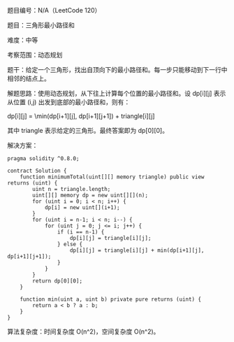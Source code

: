 题目编号：N/A（LeetCode 120）

题目：三角形最小路径和

难度：中等

考察范围：动态规划

题干：给定一个三角形，找出自顶向下的最小路径和。每一步只能移动到下一行中相邻的结点上。

解题思路：使用动态规划，从下往上计算每个位置的最小路径和。设 dp[i][j] 表示从位置 (i,j) 出发到底部的最小路径和，则有：


dp[i][j] = \min(dp[i+1][j], dp[i+1][j+1]) + triangle[i][j]


其中 triangle 表示给定的三角形。最终答案即为 dp[0][0]。

解决方案：

```solidity
pragma solidity ^0.8.0;

contract Solution {
    function minimumTotal(uint[][] memory triangle) public view returns (uint) {
        uint n = triangle.length;
        uint[][] memory dp = new uint[][](n);
        for (uint i = 0; i < n; i++) {
            dp[i] = new uint[](i+1);
        }
        for (uint i = n-1; i < n; i--) {
            for (uint j = 0; j <= i; j++) {
                if (i == n-1) {
                    dp[i][j] = triangle[i][j];
                } else {
                    dp[i][j] = triangle[i][j] + min(dp[i+1][j], dp[i+1][j+1]);
                }
            }
        }
        return dp[0][0];
    }
    
    function min(uint a, uint b) private pure returns (uint) {
        return a < b ? a : b;
    }
}
```

算法复杂度：时间复杂度 O(n^2)，空间复杂度 O(n^2)。